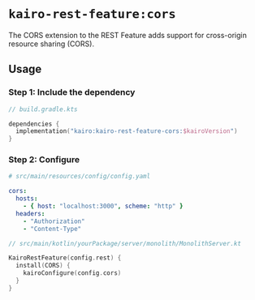 # `kairo-rest-feature:cors`

The CORS extension to the REST Feature adds support for cross-origin resource sharing (CORS).

## Usage

### Step 1: Include the dependency

```kotlin
// build.gradle.kts

dependencies {
  implementation("kairo:kairo-rest-feature-cors:$kairoVersion")
}
```

### Step 2: Configure

```yaml
# src/main/resources/config/config.yaml

cors:
  hosts:
    - { host: "localhost:3000", scheme: "http" }
  headers:
    - "Authorization"
    - "Content-Type"
```

```kotlin
// src/main/kotlin/yourPackage/server/monolith/MonolithServer.kt

KairoRestFeature(config.rest) {
  install(CORS) {
    kairoConfigure(config.cors)
  }
}
```
